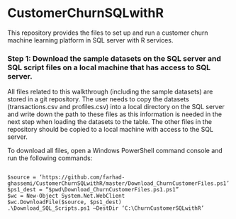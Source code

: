 # CustomerChurnSQLwithR
This repository provides the files to set up and run a customer churn machine learning platform in SQL server with R services. 

### Step 1: Download the sample datasets on the SQL server and SQL script files on a local machine that has access to SQL server.
All files related to this walkthrough (including the sample datasets) are stored in a git repository. 
The user needs to copy the datasets (transactions.csv and profiles.csv) into a local directory on the SQL server and write down the path to these files as 
this information is needed in the next step when loading the datasets to the table. The other files in the repository should be copied to a local machine with access to the SQL server.  

To download all files, open a Windows PowerShell command console and run the following commands:

<code>
$source = ‘https://github.com/farhad-ghassemi/CustomerChurnSQLwithR/master/Download_ChurnCustomerFiles.ps1’
$ps1_dest = “$pwd\Download_ChurnCustomerFiles.ps1.ps1”
$wc = New-Object System.Net.WebClient
$wc.DownloadFile($source, $ps1_dest)
.\Download_SQL_Scripts.ps1 –DestDir ‘C:\ChurnCustomerSQLwithR’
</code>